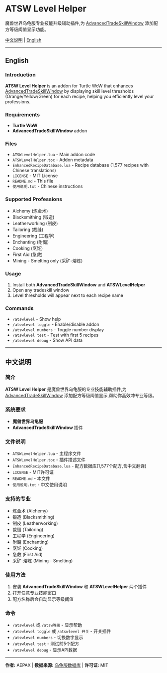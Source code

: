 ﻿# ATSW Level Helper

魔兽世界乌龟服专业技能升级辅助插件,为 [AdvancedTradeSkillWindow](https://github.com/refaim/AdvancedTradeSkillWindow) 添加配方等级阈值显示功能。

[中文说明](#中文说明) | [English](#english)

---

## English

### Introduction

**ATSW Level Helper** is an addon for Turtle WoW that enhances [AdvancedTradeSkillWindow](https://github.com/refaim/AdvancedTradeSkillWindow) by displaying skill level thresholds (Orange/Yellow/Green) for each recipe, helping you efficiently level your professions.

### Requirements

- **Turtle WoW**
- **AdvancedTradeSkillWindow** addon

### Files

- `ATSWLevelHelper.lua` - Main addon code
- `ATSWLevelHelper.toc` - Addon metadata
- `EnhancedRecipeDatabase.lua` - Recipe database (1,577 recipes with Chinese translations)
- `LICENSE` - MIT License
- `README.md` - This file
- `使用说明.txt` - Chinese instructions

### Supported Professions

- Alchemy (炼金术)
- Blacksmithing (锻造)
- Leatherworking (制皮)
- Tailoring (裁缝)
- Engineering (工程学)
- Enchanting (附魔)
- Cooking (烹饪)
- First Aid (急救)
- Mining - Smelting only (采矿-熔炼)

### Usage

1. Install both **AdvancedTradeSkillWindow** and **ATSWLevelHelper**
2. Open any tradeskill window
3. Level thresholds will appear next to each recipe name


### Commands

- `/atswlevel` - Show help
- `/atswlevel toggle` - Enable/disable addon
- `/atswlevel numbers` - Toggle number display
- `/atswlevel test` - Test with first 5 recipes
- `/atswlevel debug` - Show API data

---

## 中文说明

### 简介

**ATSW Level Helper** 是魔兽世界乌龟服的专业技能辅助插件,为 [AdvancedTradeSkillWindow](https://github.com/refaim/AdvancedTradeSkillWindow) 添加配方等级阈值显示,帮助你高效冲专业等级。

### 系统要求

- **魔兽世界乌龟服**
- **AdvancedTradeSkillWindow** 插件

### 文件说明

- `ATSWLevelHelper.lua` - 主程序文件
- `ATSWLevelHelper.toc` - 插件描述文件
- `EnhancedRecipeDatabase.lua` - 配方数据库(1,577个配方,含中文翻译)
- `LICENSE` - MIT许可证
- `README.md` - 本文件
- `使用说明.txt` - 中文使用说明

### 支持的专业

- 炼金术 (Alchemy)
- 锻造 (Blacksmithing)
- 制皮 (Leatherworking)
- 裁缝 (Tailoring)
- 工程学 (Engineering)
- 附魔 (Enchanting)
- 烹饪 (Cooking)
- 急救 (First Aid)
- 采矿-熔炼 (Mining - Smelting)

### 使用方法

1. 安装 **AdvancedTradeSkillWindow** 和 **ATSWLevelHelper** 两个插件
2. 打开任意专业技能窗口
3. 配方名称后会自动显示等级阈值


### 命令

- `/atswlevel` 或 `/atsw等级` - 显示帮助
- `/atswlevel toggle` 或 `/atswlevel 开关` - 开关插件
- `/atswlevel numbers` - 切换数字显示
- `/atswlevel test` - 测试前5个配方
- `/atswlevel debug` - 显示API数据

---

**作者:** AEPAX | **数据来源:** [乌龟服数据库](https://database.turtle-wow.org/) | **许可证:** MIT
